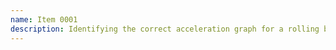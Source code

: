 ```yaml
---
name: Item 0001
description: Identifying the correct acceleration graph for a rolling ball on an incline.
---
```

